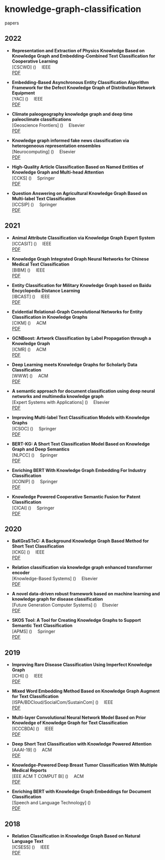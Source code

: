 # knowledge-graph-classification
papers

## 2022

- **Representation and Extraction of Physics Knowledge Based on Knowledge Graph and Embedding-Combined Text Classification for Cooperative Learning**  <br>
[CSCWD] ()  　IEEE  <br> 
[PDF](https://ieeexplore.ieee.org/stamp/stamp.jsp?tp=&arnumber=9776230) <br>

- **Embedding-Based Asynchronous Entity Classification Algorithm Framework for the Defect Knowledge Graph of Distribution Network Equipment**  <br>
[YAC] ()  　IEEE  <br> 
[PDF](https://ieeexplore.ieee.org/stamp/stamp.jsp?tp=&arnumber=10023892) <br>

- **Climate paleogeography knowledge graph and deep time paleoclimate classifications**  <br>
[Geoscience Frontiers] ()  　Elsevier  <br> 
[PDF](https://www.sciencedirect.com/science/article/pii/S1674987122001037) <br>

- **Knowledge graph informed fake news classification via heterogeneous representation ensembles**  <br>
[Neurocomputing] ()  　Elsevier  <br> 
[PDF](https://www.sciencedirect.com/science/article/pii/S0925231222001199) <br>

- **High-Quality Article Classification Based on Named Entities of Knowledge Graph and Multi-head Attention**  <br>
[CCKS] ()  　Springer  <br> 
[PDF](https://link.springer.com/chapter/10.1007/978-981-19-8300-9_12) <br>

- **Question Answering on Agricultural Knowledge Graph Based on Multi-label Text Classification**  <br>
[ICCSIP] ()  　Springer  <br> 
[PDF](https://link.springer.com/chapter/10.1007/978-981-99-0617-8_14) <br>

## 2021

- **Animal Attribute Classification via Knowledge Graph Expert System**  <br>
[ICCASIT] ()  　IEEE  <br> 
[PDF](https://ieeexplore.ieee.org/stamp/stamp.jsp?tp=&arnumber=9633556) <br>

- **Knowledge Graph Integrated Graph Neural Networks for Chinese Medical Text Classification**  <br>
[BIBM] ()  　IEEE  <br> 
[PDF](https://ieeexplore.ieee.org/stamp/stamp.jsp?tp=&arnumber=9669286) <br>

- **Entity Classification for Military Knowledge Graph based on Baidu Encyclopedia Distance Learning**  <br>
[IBCAST] ()  　IEEE  <br> 
[PDF](https://ieeexplore.ieee.org/stamp/stamp.jsp?tp=&arnumber=9393163) <br>

- **Evidential Relational-Graph Convolutional Networks for Entity Classification in Knowledge Graphs**  <br>
[CIKM] ()  　ACM  <br> 
[PDF](https://dl.acm.org/doi/pdf/10.1145/3459637.3482102) <br>

- **GCNBoost: Artwork Classification by Label Propagation through a Knowledge Graph**  <br>
[ICMR] ()  　ACM  <br> 
[PDF](https://dl.acm.org/doi/10.1145/3460426.3463636) <br>

- **Deep Learning meets Knowledge Graphs for Scholarly Data Classification**  <br>
[WWW] ()  　ACM  <br> 
[PDF](https://dl.acm.org/doi/10.1145/3442442.3451361) <br>

- **A semantic approach for document classification using deep neural networks and multimedia knowledge graph**  <br>
[Expert Systems with Applications] ()  　Elsevier  <br> 
[PDF](https://www.sciencedirect.com/science/article/pii/S0957417420310149) <br>

- **Improving Multi-label Text Classification Models with Knowledge Graphs**  <br>
[ICSOC] ()  　Springer  <br> 
[PDF](https://link.springer.com/chapter/10.1007/978-3-031-14135-5_9) <br>

- **BERT-KG: A Short Text Classification Model Based on Knowledge Graph and Deep Semantics**  <br>
[NLPCC] ()  　Springer  <br> 
[PDF](https://link.springer.com/chapter/10.1007/978-3-030-88480-2_58) <br>

- **Enriching BERT With Knowledge Graph Embedding For Industry Classification**  <br>
[ICONIP] ()  　Springer  <br> 
[PDF](https://link.springer.com/chapter/10.1007/978-3-030-92310-5_82) <br>

- **Knowledge Powered Cooperative Semantic Fusion for Patent Classification**  <br>
[CICAI] ()  　Springer  <br> 
[PDF](https://link.springer.com/chapter/10.1007/978-3-030-93046-2_10) <br>

## 2020

- **BaKGraSTeC: A Background Knowledge Graph Based Method for Short Text Classification**  <br>
[ICKG] ()  　IEEE  <br> 
[PDF](https://ieeexplore.ieee.org/stamp/stamp.jsp?tp=&arnumber=9194505) <br>

- **Relation classification via knowledge graph enhanced transformer encoder**  <br>
[Knowledge-Based Systems] ()  　Elsevier  <br> 
[PDF](https://www.sciencedirect.com/science/article/pii/S095070512030486X) <br>

- **A novel data-driven robust framework based on machine learning and knowledge graph for disease classification**  <br>
[Future Generation Computer Systems] ()  　Elsevier  <br> 
[PDF](https://www.sciencedirect.com/science/article/pii/S0167739X19306235) <br>

- **SKOS Tool: A Tool for Creating Knowledge Graphs to Support Semantic Text Classification**  <br>
[APMS] ()  　Springer  <br> 
[PDF](https://link.springer.com/chapter/10.1007/978-3-030-57997-5_31) <br>

## 2019

- **Improving Rare Disease Classification Using Imperfect Knowledge Graph**  <br>
[ICHI] ()  　IEEE  <br> 
[PDF](https://ieeexplore.ieee.org/stamp/stamp.jsp?tp=&arnumber=8904588) <br>

- **Mixed Word Embedding Method Based on Knowledge Graph Augment for Text Classification**  <br>
[ISPA/BDCloud/SocialCom/SustainCom] ()  　IEEE  <br> 
[PDF](https://ieeexplore.ieee.org/stamp/stamp.jsp?tp=&arnumber=9047450) <br>

- **Multi-layer Convolutional Neural Network Model Based on Prior Knowledge of Knowledge Graph for Text Classification**  <br>
[ICCCBDA] ()  　IEEE  <br> 
[PDF](https://ieeexplore.ieee.org/stamp/stamp.jsp?tp=&arnumber=8725669) <br>

- **Deep Short Text Classification with Knowledge Powered Attention**  <br>
[AAAI-19] ()  　ACM  <br> 
[PDF](https://dl.acm.org/doi/pdf/10.1609/aaai.v33i01.33016252) <br>

- **Knowledge-Powered Deep Breast Tumor Classification With Multiple Medical Reports**  <br>
[EEE ACM T COMPUT BI] ()  　ACM  <br> 
[PDF](https://dl.acm.org/doi/10.1109/TCBB.2019.2955484) <br>

- **Enriching BERT with Knowledge Graph Embeddings for Document Classification**  <br>
[Speech and Language Technology] ()  　  <br> 
[PDF](https://arxiv.org/pdf/1909.08402.pdf) <br>


## 2018

- **Relation Classification in Knowledge Graph Based on Natural Language Text**  <br>
[ICSESS] ()  　IEEE  <br> 
[PDF](https://ieeexplore.ieee.org/stamp/stamp.jsp?tp=&arnumber=8663945) <br>


